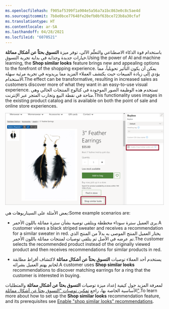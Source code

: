 ```yaml
---
ms.openlocfilehash: f905af5399f1a904e5a56a7a1bc863e0c8c5ae4d
ms.sourcegitcommit: 7b8e0bce77648fe20efb0bf63bce723b8a30cfaf
ms.translationtype: HT
ms.contentlocale: ar-SA
ms.lasthandoff: 04/28/2021
ms.locfileid: "6070521"
---
```

<span data-ttu-id="824dd-101">باستخدام قوة الذكاء الاصطناعي والتعلّم الآلي، توفر ميزة **التسوق بحثاً عن أشكال مماثلة** خيارات جديدة وجذابة في بداية تجربة التسوق.</span><span class="sxs-lookup"><span data-stu-id="824dd-101">Using the power of AI and machine learning, the **Shop similar looks** feature brings new and appealing options to the forefront of the shopping experience.</span></span> <span data-ttu-id="824dd-102">يمكن أن يكون التأثير تحويلياً، مما يؤدي إلى زيادة المبيعات حيث يكتشف العملاء المزيد مما يريدونه في تجربة مرئية سهلة الاستخدام.</span><span class="sxs-lookup"><span data-stu-id="824dd-102">The effect can be transformative, resulting in increased sales as customers discover more of what they want in an easy-to-use visual experience.</span></span> <span data-ttu-id="824dd-103">تستخدم هذه الوظيفة الصور الموجودة في كتالوج المنتجات الحالي وهي متاحة في نقطة البيع وتجارب المتجر عبر الإنترنت.</span><span class="sxs-lookup"><span data-stu-id="824dd-103">This functionality uses images in the existing product catalog and is available on both the point of sale and online store experiences.</span></span> 

![لقطة شاشة تعرض الزر "التسوق بحثاً عن أشكال مماثلة".](../media/similar-looks-ss.png)
     
<span data-ttu-id="824dd-105">بعض الأمثلة على السيناريوهات هي:</span><span class="sxs-lookup"><span data-stu-id="824dd-105">Some example scenarios are:</span></span>

- <span data-ttu-id="824dd-106">يرى العميل سترة سوداء مخططة ويتلقى توصية بشأن سترة مماثلة باللون الأحمر.</span><span class="sxs-lookup"><span data-stu-id="824dd-106">A customer views a black striped sweater and receives a recommendation for a similar sweater in red.</span></span> <span data-ttu-id="824dd-107">يختار العميل المنتج الموصى به بدلاً من المنتج الذي تم عرضه في الأصل ثم يتلقى توصيات لمنتجات مماثلة باللون الأحمر.</span><span class="sxs-lookup"><span data-stu-id="824dd-107">The customer selects the recommended product instead of the originally viewed product and then receives recommendations for similar products in red.</span></span>

- <span data-ttu-id="824dd-108">يستخدم أحد العملاء توصيات **التسوق بحثاً عن أشكال مماثلة** لاكتشاف أقراط مطابقة لخاتم يهتم العميل بشرائه.</span><span class="sxs-lookup"><span data-stu-id="824dd-108">A customer uses **Shop similar looks** recommendations to discover matching earrings for a ring that the customer is interested in buying.</span></span>

<span data-ttu-id="824dd-109">لمعرفة المزيد حول كيفية إعداد ميزة توصيات **التسوق بحثاً عن أشكال مماثلة** والمتطلبات الأساسية الخاصة بها، راجع [تمكين توصيات "التسوق بحثاً عن أشكال مماثلة"](https://docs.microsoft.com/dynamics365/commerce/shop-similar-looks/?azure-portal=true).</span><span class="sxs-lookup"><span data-stu-id="824dd-109">To learn more about how to set up the **Shop similar looks** recommendation feature, and its prerequisites see [Enable "shop similar looks" recommendations](https://docs.microsoft.com/dynamics365/commerce/shop-similar-looks/?azure-portal=true).</span></span>
